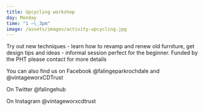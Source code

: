 ```yaml
---
title: Upcycling workshop
day: Monday
time: "1 –\_3pm"
image: /assets/images/activity-upcycling.jpg
---
```

Try out new techniques - learn how to revamp and renew old furniture, get design tips and ideas - informal session perfect for the beginner. Funded by the PHT please contact for more details

You can also find us on Facebook @falingeparkrochdale and @vintageworxCDTrust

On Twitter @falingehub

On Instagram @vintageworxcdtrust
